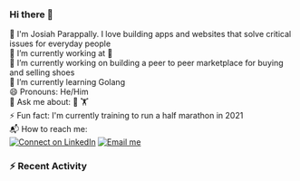 ### Hi there 👋

<!--
**parappally/parappally** is a ✨ _special_ ✨ repository because its `README.md` (this file) appears on your GitHub profile.

Here are some ideas to get you started:

- 🔭 I’m currently working on ...
- 🌱 I’m currently learning ...
- 👯 I’m looking to collaborate on ...
- 🤔 I’m looking for help with ...
- 💬 Ask me about ...
- 📫 How to reach me: ...
- 😄 Pronouns: ...
- ⚡ Fun fact: ...
-->

🐲   I'm Josiah Parappally. I love building apps and websites that solve critical issues for everyday people <br>
💼   I’m currently working at  <br>
🔭   I’m currently working on building a peer to peer marketplace for buying and selling shoes <br>
🌱   I’m currently learning Golang <br>
😄   Pronouns: He/Him <br>
💬   Ask me about: 🏀 🏋️ <br>
⚡   Fun fact: I'm currently training to run a half marathon in 2021 <br>
📬   How to reach me: <br>
[![Connect on LinkedIn](https://img.shields.io/badge/--linkedin?label=LinkedIn&logo=LinkedIn&style=social)](https://www.linkedin.com/in/parappally/)
[![Email me](https://img.shields.io/badge/--gmail?label=Gmail&logo=Gmail&style=social)](mailto:josiahparappally@gmail.com) <br>

### :zap: Recent Activity

<!--START_SECTION:activity-->







<!--END_SECTION:activity-->
